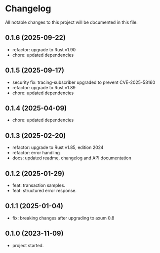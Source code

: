# Changelog

All notable changes to this project will be documented in this file.

## 0.1.6 (2025-09-22)

* refactor: upgrade to Rust v1.90
* chore: updated dependencies

## 0.1.5 (2025-09-17)

* security fix: tracing-subscriber upgraded to prevent CVE-2025-58160
* refactor: upgrade to Rust v1.89
* chore: updated dependencies

## 0.1.4 (2025-04-09)

* chore: updated dependencies

## 0.1.3 (2025-02-20)

* refactor: upgrade to Rust v1.85, edition 2024
* refactor: error handling
* docs: updated readme, changelog and API documentation  

## 0.1.2 (2025-01-29)

* feat: transaction samples.
* feat: structured error response.

## 0.1.1 (2025-01-04)

* fix: breaking changes after upgrading to axum 0.8

## 0.1.0 (2023-11-09)

* project started.

